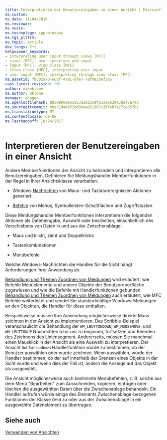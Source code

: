 ```yaml
---
title: Interpretieren der Benutzereingaben in einer Ansicht | Microsoft Docs
ms.custom: 
ms.date: 11/04/2016
ms.reviewer: 
ms.suite: 
ms.technology: cpp-windows
ms.tgt_pltfrm: 
ms.topic: article
dev_langs: C++
helpviewer_keywords:
- interpreting user input through views [MFC]
- views [MFC], user interface and input
- input [MFC], view class [MFC]
- CView class [MFC], interpreting user input
- user input [MFC], interpreting through view class [MFC]
ms.assetid: f0302a70-661f-4781-8fe7-78f082bef2a5
caps.latest.revision: "9"
author: mikeblome
ms.author: mblome
manager: ghogen
ms.openlocfilehash: 88308000e35853a2e2159fa33a0629a3def7a7a6
ms.sourcegitcommit: ebec1d449f2bd98aa851667c2bfeb7e27ce657b2
ms.translationtype: MT
ms.contentlocale: de-DE
ms.lasthandoff: 10/24/2017
---
```

# <a name="interpreting-user-input-through-a-view"></a>Interpretieren der Benutzereingaben in einer Ansicht
Andere Memberfunktionen der Ansicht zu behandeln und interpretieren alle Benutzereingaben. Definieren Sie Meldungshandler Memberfunktionen in der Regel in Ihrer Ansichtsklasse verarbeiten:  
  
-   Windows [Nachrichten](../mfc/messages.md) von Maus- und Tastaturereignissen Aktionen generiert.  
  
-   [Befehle](../mfc/user-interface-objects-and-command-ids.md) von Menüs, Symbolleisten-Schaltflächen und Zugriffstasten.  
  
 Diese Meldungshandler Memberfunktionen interpretieren die folgenden Aktionen als Dateneingabe, Auswahl oder bearbeiten, einschließlich des Verschiebens von Daten in und aus der Zwischenablage:  
  
-   Maus und klickt, zieht und Doppelklicks  
  
-   Tastenkombinationen  
  
-   Menübefehle  
  
 Welche Windows-Nachrichten die Handles für die Sicht hängt Anforderungen Ihrer Anwendung ab.  
  
 [Behandlung und Themen Zuordnen von Meldungen](../mfc/message-handling-and-mapping.md) wird erläutert, wie Befehle Menüelemente und andere Objekte der Benutzeroberfläche zugewiesen und wie die Befehle mit Handlerfunktionen gebunden. [Behandlung und Themen Zuordnen von Meldungen](../mfc/message-handling-and-mapping.md) auch erläutert, wie MFC Befehle weiterleitet und sendet Sie standardmäßige Windows-Meldungen an den Objekten, die Handler für diese enthalten.  
  
 Beispielsweise müssen Ihre Anwendung möglicherweise direkte Maus zeichnen in der Ansicht zu implementieren. Das Scribble-Beispiel veranschaulicht die Behandlung der `WM_LBUTTONDOWN`, `WM_MOUSEMOVE`, und `WM_LBUTTONUP` Nachrichten bzw. um zu beginnen, fortsetzen und Beenden des Zeichnens des Liniensegment. Andererseits, müssen Sie manchmal einen Mausklick in der Ansicht als eine Auswahl zu interpretieren. Der Ansicht `OnLButtonDown` Handlerfunktion würde zu bestimmen, ob der Benutzer auswählen oder wurde zeichnen. Wenn auswählen, würde der Handler bestimmen, ob der auf innerhalb der Grenzen eines Objekts in der Sicht wurde und wenn dies der Fall ist, ändern die Anzeige auf das Objekt als ausgewählt.  
  
 Die Ansicht möglicherweise auch bestimmte Menübefehlen, z. B. solche aus dem Menü "Bearbeiten" zum Ausschneiden, kopieren, einfügen oder löschen die ausgewählten Daten über die Zwischenablage behandeln. Ein Handler aufrufen würde einige des Elements Zwischenablage-bezogenen Funktionen der Klasse `CWnd` zu oder aus der Zwischenablage in ein ausgewählte Datenelement zu übertragen.  
  
## <a name="see-also"></a>Siehe auch  
 [Verwenden von Ansichten](../mfc/using-views.md)

